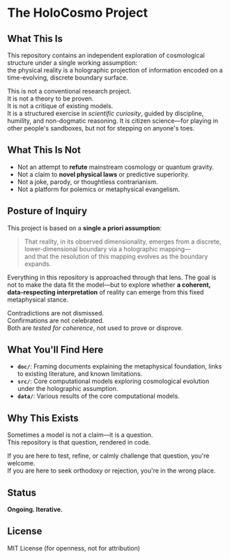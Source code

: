 # The HoloCosmo Project

## What This Is

This repository contains an independent exploration of cosmological structure under a single working assumption:  
the physical reality is a holographic projection of information encoded on a time-evolving, discrete boundary surface.

This is not a conventional research project.  
It is not a theory to be proven.  
It is not a critique of existing models.  
It is a structured exercise in *scientific curiosity*, guided by discipline, humility, and non-dogmatic reasoning.
It is citizen science—for playing in other people's sandboxes, but not for stepping on anyone's toes.

## What This Is Not

- Not an attempt to **refute** mainstream cosmology or quantum gravity.
- Not a claim to **novel physical laws** or predictive superiority.
- Not a joke, parody, or thoughtless contrarianism.
- Not a platform for polemics or metaphysical evangelism.

## Posture of Inquiry

This project is based on a **single a priori assumption**:

> That reality, in its observed dimensionality, emerges from a discrete, lower-dimensional boundary via a holographic mapping—  
> and that the resolution of this mapping evolves as the boundary expands.

Everything in this repository is approached through that lens. The goal is not to make the data fit the model—but to explore whether **a coherent, data-respecting interpretation** of reality can emerge from this fixed metaphysical stance.

Contradictions are not dismissed.  
Confirmations are not celebrated.  
Both are *tested for coherence*, not used to prove or disprove.

## What You'll Find Here

- **`doc/`**: Framing documents explaining the metaphysical foundation, links to existing literature, and known limitations.
- **`src/`**: Core computational models exploring cosmological evolution under the holographic assumption.
- **`data/`**: Various results of the core computational models.

## Why This Exists

Sometimes a model is not a claim—it is a question.  
This repository is that question, rendered in code.

If you are here to test, refine, or calmly challenge that question, you're welcome.  
If you are here to seek orthodoxy or rejection, you're in the wrong place.

## Status

**Ongoing. Iterative.**

## License

MIT License (for openness, not for attribution)
